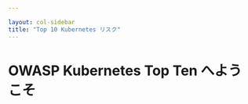 ```yaml
---

layout: col-sidebar
title: "Top 10 Kubernetes リスク"
---
```


<!-- markdownlint-disable-next-line MD025 -->
# OWASP Kubernetes Top Ten へようこそ
